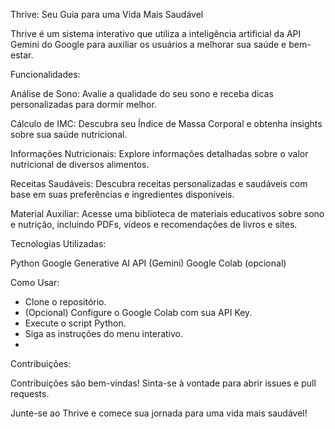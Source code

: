 Thrive: Seu Guia para uma Vida Mais Saudável

Thrive é um sistema interativo que utiliza a inteligência artificial da API Gemini do Google para auxiliar os usuários a melhorar sua saúde e bem-estar.

Funcionalidades:

Análise de Sono: 
Avalie a qualidade do seu sono e receba dicas personalizadas para dormir melhor.

Cálculo de IMC:
Descubra seu Índice de Massa Corporal e obtenha insights sobre sua saúde nutricional.

Informações Nutricionais: 
Explore informações detalhadas sobre o valor nutricional de diversos alimentos.

Receitas Saudáveis: 
Descubra receitas personalizadas e saudáveis com base em suas preferências e ingredientes disponíveis.

Material Auxiliar:
Acesse uma biblioteca de materiais educativos sobre sono e nutrição, incluindo PDFs, vídeos e recomendações de livros e sites.

Tecnologias Utilizadas:

Python
Google Generative AI API (Gemini)
Google Colab (opcional)

Como Usar:

 - Clone o repositório.
 - (Opcional) Configure o Google Colab com sua API Key.
 - Execute o script Python.
 - Siga as instruções do menu interativo.
 - 
Contribuições:

Contribuições são bem-vindas! Sinta-se à vontade para abrir issues e pull requests.

Junte-se ao Thrive e comece sua jornada para uma vida mais saudável!
